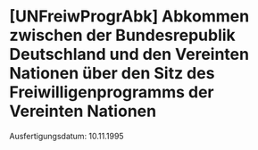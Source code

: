 # [UNFreiwProgrAbk] Abkommen zwischen der Bundesrepublik Deutschland und den Vereinten Nationen über den Sitz des Freiwilligenprogramms der Vereinten Nationen

Ausfertigungsdatum: 10.11.1995

 